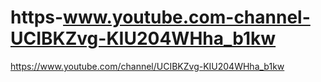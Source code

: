 # https-www.youtube.com-channel-UCIBKZvg-KIU204WHha_b1kw
https://www.youtube.com/channel/UCIBKZvg-KIU204WHha_b1kw
